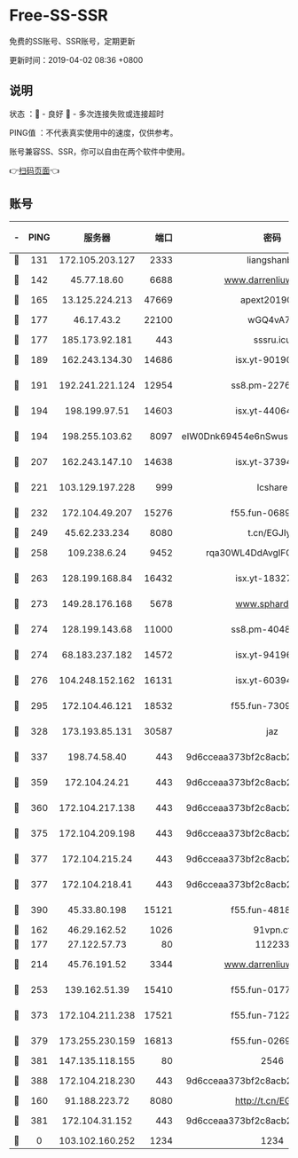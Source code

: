 # Free-SS-SSR

免费的SS账号、SSR账号，定期更新

更新时间：2019-04-02 08:36 +0800

## 说明

状态     ：🙂 - 良好 🙁 - 多次连接失败或连接超时

PING值   ：不代表真实使用中的速度，仅供参考。

账号兼容SS、SSR，你可以自由在两个软件中使用。

👉[扫码页面](https://liesauer.github.io/Free-SS-SSR/)👈

## 账号

|-|PING|服务器|端口|密码|加密方式|区域|
|:----:|:----:|:-----:|-----:|:----:|:----:|:----:|
|🙂|131|172.105.203.127|2333|liangshanbo|chacha20|JP|
|🙂|142|45.77.18.60|6688|www.darrenliuwei.com|aes-256-cfb|JP|
|🙂|165|13.125.224.213|47669|apext2019001|chacha20|KR|
|🙂|177|46.17.43.2|22100|wGQ4vA7D|aes-256-gcm|RU|
|🙂|177|185.173.92.181|443|sssru.icu|rc4-md5|RU|
|🙂|189|162.243.134.30|14686|isx.yt-90190160|aes-256-cfb|US|
|🙂|191|192.241.221.124|12954|ss8.pm-22766705|aes-256-cfb|US|
|🙂|194|198.199.97.51|14603|isx.yt-44064347|aes-256-cfb|US|
|🙂|194|198.255.103.62|8097|eIW0Dnk69454e6nSwuspv9DmS201tQ0D|aes-256-cfb|US|
|🙂|207|162.243.147.10|14638|isx.yt-37394875|aes-256-cfb|US|
|🙂|221|103.129.197.228|999|lcshare|aes-256-cfb|CN|
|🙂|232|172.104.49.207|15276|f55.fun-06892021|aes-256-cfb|SG|
|🙂|249|45.62.233.234|8080|t.cn/EGJIyrl|rc4-md5|CA|
|🙂|258|109.238.6.24|9452|rqa30WL4DdAvgIFG6Fs3znzTa|aes-256-cfb|FR|
|🙂|263|128.199.168.84|16432|isx.yt-18327519|aes-256-cfb|SG|
|🙂|273|149.28.176.168|5678|www.sphard.com|aes-256-cfb|SG|
|🙂|274|128.199.143.68|11000|ss8.pm-40482741|aes-256-cfb|SG|
|🙂|274|68.183.237.182|14572|isx.yt-94196593|aes-256-cfb|SG|
|🙂|276|104.248.152.162|16131|isx.yt-60394237|aes-256-cfb|SG|
|🙂|295|172.104.46.121|18532|f55.fun-73091809|aes-256-cfb|SG|
|🙂|328|173.193.85.131|30587|jaz|aes-256-cfb|US|
|🙂|337|198.74.58.40|443|9d6cceaa373bf2c8acb22e60b6a58be6|aes-256-cfb|US|
|🙂|359|172.104.24.21|443|9d6cceaa373bf2c8acb22e60b6a58be6|aes-256-cfb|US|
|🙂|360|172.104.217.138|443|9d6cceaa373bf2c8acb22e60b6a58be6|aes-256-cfb|US|
|🙂|375|172.104.209.198|443|9d6cceaa373bf2c8acb22e60b6a58be6|aes-256-cfb|US|
|🙂|377|172.104.215.24|443|9d6cceaa373bf2c8acb22e60b6a58be6|aes-256-cfb|US|
|🙂|377|172.104.218.41|443|9d6cceaa373bf2c8acb22e60b6a58be6|aes-256-cfb|US|
|🙂|390|45.33.80.198|15121|f55.fun-48185620|aes-256-cfb|US|
|🙂|162|46.29.162.52|1026|91vpn.cf|rc4-md5|RU|
|🙂|177|27.122.57.73|80|112233|chacha20|CN|
|🙂|214|45.76.191.52|3344|www.darrenliuwei.com|aes-256-cfb|AU|
|🙂|253|139.162.51.39|15410|f55.fun-01775973|aes-256-cfb|SG|
|🙂|373|172.104.211.238|17521|f55.fun-71226377|aes-256-cfb|US|
|🙂|379|173.255.230.159|16813|f55.fun-02691027|aes-256-cfb|US|
|🙂|381|147.135.118.155|80|2546|chacha20|US|
|🙂|388|172.104.218.230|443|9d6cceaa373bf2c8acb22e60b6a58be6|aes-256-cfb|US|
|🙁|160|91.188.223.72|8080|http://t.cn/EGJIyrl|rc4-md5|RU|
|🙁|381|172.104.31.152|443|9d6cceaa373bf2c8acb22e60b6a58be6|aes-256-cfb|US|
|🙁|0|103.102.160.252|1234|1234|rc4-md5|JP|
